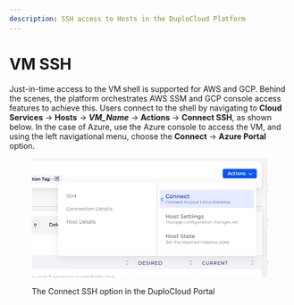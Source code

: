 ```yaml
---
description: SSH access to Hosts in the DuploCloud Platform
---
```


# VM SSH

Just-in-time access to the VM shell is supported for AWS and GCP. Behind the scenes, the platform orchestrates AWS SSM and GCP console access features to achieve this. Users connect to the shell by navigating to **Cloud Services** -> **Hosts** -> _**VM\_Name**_ -> **Actions** -> **Connect SSH**, as shown below. In the case of Azure, use the Azure console to access the VM, and using the left navigational menu, choose the **Connect** -> **Azure Portal** option.&#x20;

<figure><img src="../../.gitbook/assets/Screenshot (236) (3).png" alt=""><figcaption><p>The Connect SSH option in the DuploCloud Portal </p></figcaption></figure>

